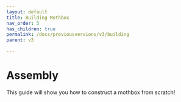 ```yaml
---
layout: default
title: Building Mothbox
nav_order: 3
has_children: true
permalink: /docs/previousversions/v3/building
parent: v3

---
```


# Assembly
This guide will show you how to construct a mothbox from scratch!
